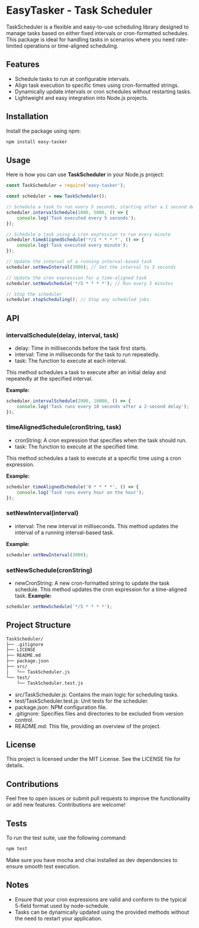 
# EasyTasker - Task Scheduler
TaskScheduler is a flexible and easy-to-use scheduling library designed to manage tasks based on either fixed intervals or cron-formatted schedules. This package is ideal for handling tasks in scenarios where you need rate-limited operations or time-aligned scheduling.

## Features
* Schedule tasks to run at configurable intervals.
* Align task execution to specific times using cron-formatted strings.
* Dynamically update intervals or cron schedules without restarting tasks.
* Lightweight and easy integration into Node.js projects.

## Installation
Install the package using npm:
```bash
npm install easy-tasker
```
## Usage
Here is how you can use **TaskScheduler** in your Node.js project:
```js
const TaskScheduler = require('easy-tasker');

const scheduler = new TaskScheduler();

// Schedule a task to run every 5 seconds, starting after a 1 second delay
scheduler.intervalSchedule(1000, 5000, () => {
    console.log('Task executed every 5 seconds');
});

// Schedule a task using a cron expression to run every minute
scheduler.timeAlignedSchedule('*/1 * * * *', () => {
    console.log('Task executed every minute');
});

// Update the interval of a running interval-based task
scheduler.setNewInterval(3000); // Set the interval to 3 seconds

// Update the cron expression for a time-aligned task
scheduler.setNewSchedule('*/5 * * * *'); // Run every 5 minutes

// Stop the scheduler
scheduler.stopScheduling(); // Stop any scheduled jobs
```
## API
### intervalSchedule(delay, interval, task)
* delay: Time in milliseconds before the task first starts.
* interval: Time in milliseconds for the task to run repeatedly.
* task: The function to execute at each interval.

This method schedules a task to execute after an initial delay and repeatedly at the specified interval.

**Example:**
```js
scheduler.intervalSchedule(2000, 10000, () => {
    console.log('Task runs every 10 seconds after a 2-second delay');
});
```
### timeAlignedSchedule(cronString, task)
* cronString: A cron expression that specifies when the task should run.
* task: The function to execute at the specified time.

This method schedules a task to execute at a specific time using a cron expression.

**Example:**
```js
scheduler.timeAlignedSchedule('0 * * * *', () => {
    console.log('Task runs every hour on the hour');
});
```
### setNewInterval(interval)
* interval: The new interval in milliseconds.
This method updates the interval of a running interval-based task.

**Example:**
```js
scheduler.setNewInterval(3000);
```
### setNewSchedule(cronString)
* newCronString:  A new cron-formatted string to update the task schedule.
This method updates the cron expression for a time-aligned task.
**Example:**
```js
scheduler.setNewSchedule('*/5 * * * *');
```

## Project Structure
```bash
TaskScheduler/
├── .gitignore
├── LICENSE
├── README.md
├── package.json
├── src/
│   └── TaskScheduler.js
└── test/
    └── TaskScheduler.test.js
```
* src/TaskScheduler.js: Contains the main logic for scheduling tasks.
* test/TaskScheduler.test.js: Unit tests for the scheduler.
* package.json: NPM configuration file.
* .gitignore: Specifies files and directories to be excluded from version control.
* README.md: This file, providing an overview of the project.

## License
This project is licensed under the MIT License. See the LICENSE file for details.

## Contributions
Feel free to open issues or submit pull requests to improve the functionality or add new features. Contributions are welcome!

## Tests
To run the test suite, use the following command:
```bash
npm test
```
Make sure you have mocha and chai installed as dev dependencies to ensure smooth test execution.

## Notes
* Ensure that your cron expressions are valid and conform to the typical 5-field format used by node-schedule.
* Tasks can be dynamically updated using the provided methods without the need to restart your application.
